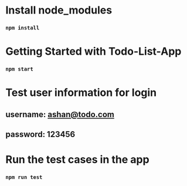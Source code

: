 # Install node_modules 

### `npm install`

# Getting Started with Todo-List-App

### `npm start`

# Test user information for login

## username: ashan@todo.com
## password: 123456

# Run the test cases in the app

### `npm run test`